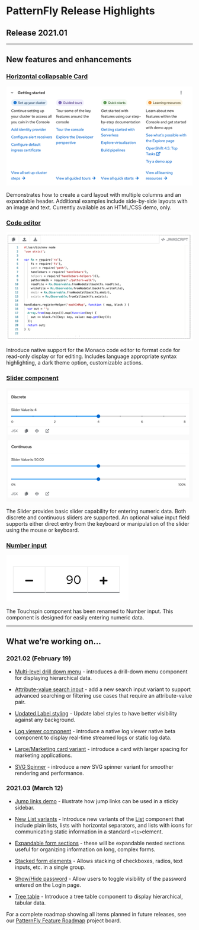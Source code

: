 # PatternFly Release Highlights
## Release 2021.01
----------------------------------------------------------
## New features and enhancements

### [Horizontal collapsable Card](https://v4-archive.patternfly.org/v4/components/card/html-demos#horizontal-grid-expanded)

![horizontal card demo](./img/horizontal-card.png)

Demonstrates how to create a card layout with multiple columns and an expandable header. Additional examples include side-by-side layouts with an image and text. Currently available as an HTML/CSS demo, only.

### [Code editor](https://v4-archive.patternfly.org/v4/components/code-editor)

![code editor](./img/code-editor.png)

 Introduce native support for the Monaco code editor to format code for read-only display or for editing. Includes language appropriate syntax highlighting, a dark theme option, customizable actions.

 ### [Slider component](https://v4-archive.patternfly.org/v4/components/slider)

![slider examples](./img/slider.png)

 The Slider provides basic slider capability for entering numeric data. Both discrete and continuous sliders are supported. An optional value input field supports either direct entry from the keyboard or manipulation of the slider using the mouse or keyboard.

### [Number input](https://v4-archive.patternfly.org/v4/components/number-input)

![number input component](./img/number-input.png)

The Touchspin component has been renamed to Number input. This component is designed for easily entering numeric data.

-----------------------------------------------------------------------------

## What we’re working on...

### 2021.02 (February 19)

* [Multi-level drill down menu](https://github.com/patternfly/patternfly-react/issues/5024) - introduces a drill-down menu component for displaying hierarchical data.

* [Attribute-value search input](https://github.com/patternfly/patternfly-react/issues/5332) - add a new search input variant to support advanced searching or filtering use cases that require an attribute-value pair.

* [Updated Label styling](https://github.com/patternfly/patternfly/issues/3810) - Update label styles to have better visibility against any background.

* [Log viewer component](https://github.com/patternfly/patternfly-react/issues/5341) - introduce a native log viewer native beta component to display real-time streamed logs or static log data.

* [Large/Marketing card variant](https://github.com/patternfly/patternfly-react/issues/5334) - introduce a card with larger spacing for marketing applications.

* [SVG Spinner](https://github.com/patternfly/patternfly-react/issues/5343) - introduce a new SVG spinner variant for smoother rendering and performance.

### 2021.03 (March 12)

* [Jump links demo](https://github.com/patternfly/patternfly/issues/3560) - illustrate how jump links can be used in a sticky sidebar.

* [New List variants](https://github.com/patternfly/patternfly-react/issues/5336) - Introduce new variants of the [List](https://v4-archive.patternfly.org/v4/components/list) component that include plain lists, lists with horizontal separators, and lists with icons for communicating static information in a standard `<li>`element.

* [Expandable form sections](https://github.com/patternfly/patternfly-react/issues/5023) - these will be expandable nested sections useful for organizing information on long, complex forms.

* [Stacked form elements](https://github.com/patternfly/patternfly-react/issues/5286) - Allows stacking of checkboxes, radios, text inputs, etc. in a single group.

* [Show/Hide password](https://github.com/patternfly/patternfly/issues/3770) - Allow users to toggle visibility of the password entered on the Login page.

* [Tree table](https://github.com/patternfly/patternfly/issues/3809) - Introduce a tree table component to display hierarchical, tabular data.

For a complete roadmap showing all items planned in future releases, see our [PatternFly Feature Roadmap](https://github.com/orgs/patternfly/projects/4?fullscreen=true) project board.
